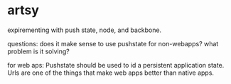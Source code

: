 artsy
=====

expirementing with push state, node, and backbone.

questions:
does it make sense to use pushstate for non-webapps? what problem is it solving?

for web aps:
Pushstate should be used to id a persistent application state. 
Urls are one of the things that make web apps better than native apps. 
